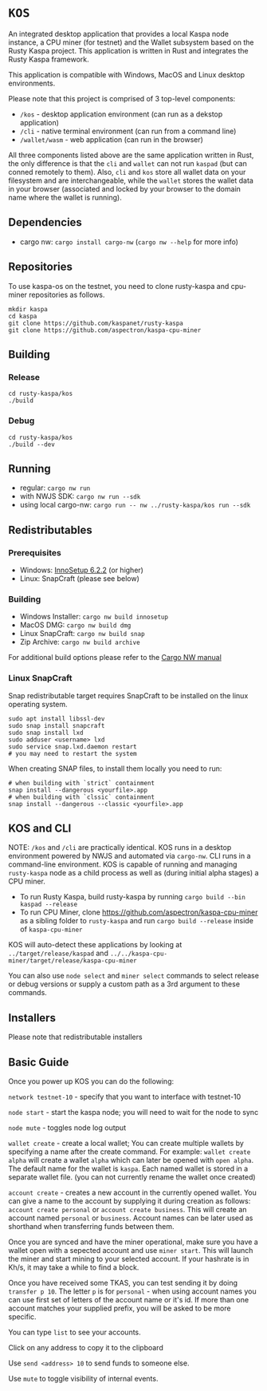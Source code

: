 # `KOS`

An integrated desktop application that provides a local Kaspa node instance, a CPU miner (for testnet)
and the Wallet subsystem based on the Rusty Kaspa project.  This application is written in Rust and integrates
the Rusty Kaspa framework.

This application is compatible with Windows, MacOS and Linux desktop environments.

Please note that this project is comprised of 3 top-level components:
- `/kos` - desktop application environment (can run as a dekstop application)
- `/cli` - native terminal environment (can run from a command line)
- `/wallet/wasm` - web application (can run in the browser)

All three components listed above are the same application written in Rust, the only
difference is that the `cli` and `wallet` can not run `kaspad` (but can conned remotely to them).
Also, `cli` and `kos` store all wallet data on your filesystem and are interchangeable,
while the `wallet` stores the wallet data in your browser (associated and locked by your browser
to the domain name where the wallet is running).

## Dependencies

- cargo nw: `cargo install cargo-nw` (`cargo nw --help` for more info)

## Repositories

To use kaspa-os on the testnet, you need to clone rusty-kaspa and cpu-miner repositories as follows.

```
mkdir kaspa
cd kaspa
git clone https://github.com/kaspanet/rusty-kaspa
git clone https://github.com/aspectron/kaspa-cpu-miner
```

## Building

### Release
```
cd rusty-kaspa/kos
./build
```
### Debug
```
cd rusty-kaspa/kos
./build --dev
```

## Running

- regular: `cargo nw run`
- with NWJS SDK: `cargo nw run --sdk`
- using local cargo-nw: `cargo run -- nw ../rusty-kaspa/kos run --sdk`

## Redistributables

### Prerequisites
- Windows: [InnoSetup 6.2.2](https://jrsoftware.org/isdl.php) (or higher)
- Linux: SnapCraft (please see below)

### Building

- Windows Installer: `cargo nw build innosetup`
- MacOS DMG: `cargo nw build dmg`
- Linux SnapCraft: `cargo nw build snap`
- Zip Archive: `cargo nw build archive`

For additional build options please refer to the [Cargo NW manual](https://cargo-nw.aspectron.org/command-line/build.html)

### Linux SnapCraft

Snap redistributable target requires SnapCraft to be installed on the linux operating system.
```
sudo apt install libssl-dev
sudo snap install snapcraft
sudo snap install lxd
sudo adduser <username> lxd
sudo service snap.lxd.daemon restart
# you may need to restart the system
```

When creating SNAP files, to install them locally you need to run:

```
# when building with `strict` containment
snap install --dangerous <yourfile>.app
# when building with `clssic` containment
snap install --dangerous --classic <yourfile>.app
```

## KOS and CLI

NOTE: `/kos` and `/cli` are practically identical. KOS runs in a desktop environment 
powered by NWJS and automated via `cargo-nw`. CLI runs in a command-line environment.
KOS is capable of running and managing `rusty-kaspa` node as a child process as 
well as (during initial alpha stages) a CPU miner.

- To run Rusty Kaspa, build rusty-kaspa by running `cargo build --bin kaspad --release`
- To run CPU Miner, clone https://github.com/aspectron/kaspa-cpu-miner as a sibling folder to `rusty-kaspa` and run `cargo build --release` inside of `kaspa-cpu-miner`

KOS will auto-detect these applications by looking at `../target/release/kaspad` and `../../kaspa-cpu-miner/target/release/kaspa-cpu-miner`

You can also use `node select` and `miner select` commands to select release or debug versions or supply a custom path as a 3rd argument to these commands.

## Installers

Please note that redistributable installers 

## Basic Guide

Once you power up KOS you can do the following:

`network testnet-10` - specify that you want to interface with testnet-10

`node start` - start the kaspa node; you will need to wait for the node to sync

`node mute` - toggles node log output

`wallet create` - create a local wallet;  You can create multiple wallets by specifying a name after the create command. For example: `wallet create alpha` will create a wallet `alpha` which can later be opened with `open alpha`.  The default name for the wallet is `kaspa`.  Each named wallet is stored in a separate wallet file.  (you can not currently rename the wallet once created)

`account create` - creates a new account in the currently opened wallet.  You can give a name to the account by supplying it during creation as follows: `account create personal` or `account create business`.  This will create an account named `personal` or `business`.  Account names can be later used as shorthand when transferring funds between them.

Once you are synced and have the miner operational, make sure you have a wallet open with a sepected account and use `miner start`.  This will launch the miner and start mining to your selected account.  If your hashrate is in Kh/s, it may take a while to find a block.

Once you have received some TKAS, you can test sending it by doing `transfer p 10`. The letter `p` is for `personal` - when using account names you can use first set of letters of the account name or it's id. If more than one account matches your supplied prefix, you will be asked to be more specific.

You can type `list` to see your accounts.

Click on any address to copy it to the clipboard

Use `send <address> 10` to send funds to someone else.

Use `mute` to toggle visibility of internal events.
